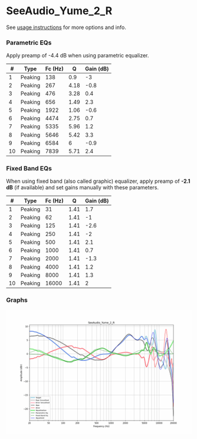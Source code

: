 # SeeAudio_Yume_2_R
See [usage instructions](https://github.com/jaakkopasanen/AutoEq#usage) for more options and info.

### Parametric EQs
Apply preamp of -4.4 dB when using parametric equalizer.

|   # | Type    |   Fc (Hz) |    Q |   Gain (dB) |
|-----|---------|-----------|------|-------------|
|   1 | Peaking |       138 | 0.9  |        -3   |
|   2 | Peaking |       267 | 4.18 |        -0.8 |
|   3 | Peaking |       476 | 3.28 |         0.4 |
|   4 | Peaking |       656 | 1.49 |         2.3 |
|   5 | Peaking |      1922 | 1.06 |        -0.6 |
|   6 | Peaking |      4474 | 2.75 |         0.7 |
|   7 | Peaking |      5335 | 5.96 |         1.2 |
|   8 | Peaking |      5646 | 5.42 |         3.3 |
|   9 | Peaking |      6584 | 6    |        -0.9 |
|  10 | Peaking |      7839 | 5.71 |         2.4 |

### Fixed Band EQs
When using fixed band (also called graphic) equalizer, apply preamp of **-2.1 dB** (if available) and set gains manually with these parameters.

|   # | Type    |   Fc (Hz) |    Q |   Gain (dB) |
|-----|---------|-----------|------|-------------|
|   1 | Peaking |        31 | 1.41 |         1.7 |
|   2 | Peaking |        62 | 1.41 |        -1   |
|   3 | Peaking |       125 | 1.41 |        -2.6 |
|   4 | Peaking |       250 | 1.41 |        -2   |
|   5 | Peaking |       500 | 1.41 |         2.1 |
|   6 | Peaking |      1000 | 1.41 |         0.7 |
|   7 | Peaking |      2000 | 1.41 |        -1.3 |
|   8 | Peaking |      4000 | 1.41 |         1.2 |
|   9 | Peaking |      8000 | 1.41 |         1.3 |
|  10 | Peaking |     16000 | 1.41 |         2   |

### Graphs
![](./SeeAudio_Yume_2_R.png)
